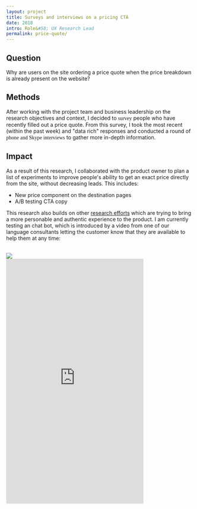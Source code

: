 ```yaml
---
layout: project
title: Surveys and interviews on a pricing CTA
date: 2018
intro: Role&#58; UX Research Lead
permalink: price-quote/
---
```



<div class="page-content-alternative">

  <div class="wrapper">
    <div class="grid-display">
      <div class="row projectBody">
       <div class="col-2">
       </div>
       <div class="col-8">
        <h2 class="projectTitle">Question</h2>
        <p>Why are users on the site ordering a price quote when the price breakdown is already present on the website?</p>
<!--         <ul><li class="objectiveResearchList">To discover why users on the site order a price quote when the price breakdown is already present on the website</li>
          <li class="objectiveResearchList">To improve the price quotation feature, bringing it more inline with the new digital model</li> -->
      </div>
    </div>
  </div>

</div>
</div>

<!-- <div class="page-content">
  <div class="wrapper">
    <div class="grid-display">
      <div class="row projectBody">
       <div class="col-2">
       </div>
       <div class="col-8">
        <h2 class="projectTitle">Context matters</h2>
        <p>To ground the research in the company knowledge we already had, I spoke with stakeholders and dug into archives to discover where it came from and why stakeholders held strong beliefs in its effectiveness for lead conversion. I wanted to undertand why the price quote was a quantitative success and what tests they have done to improve it over the years.</p>
        <p>I then poured over quantitative reports showing how the price quotation CTA compared to other CTAs on the site and also created an analytics dashboard to see current drop off rates within each step of the form filling process.</p>
<p>This work helped me to build a solid research foundation on, so that moving forward I could work within the context of the problem space as well as communicate the research findings in a more effective way.</p>
      </div>
    </div>
  </div>

</div>
</div> -->

<div class="page-content">
  <div class="wrapper">
    <div class="grid-display">
      <div class="row projectBody">
       <div class="col-2">
       </div>
       <div class="col-8">
        <h2 class="projectTitle">Methods</h2>
        <p>After working with the project team and business leadership on the research objectives and context, I decided to <span style="font-family:GT-Walsheim-Medium">survey</span> people who have recently filled out a price quote. From this survey, I took the most recent (within the past week) and "data rich" responses and conducted a round of <span style="font-family:GT-Walsheim-Medium">phone and Skype interviews</span> to gather more in-depth information.</p>
      </div>
    </div>
  </div>

</div>
</div>



<!-- ![ef finland wireframes](../assets/images/sales_journeyBluprint.jpeg){:class="full-image"} -->

<!-- <div class="page-content-alternative">

  <div class="wrapper">
    <div class="grid-display">
      <div class="row projectBuilt">
       <div class="col-2">
       </div>
       <div class="col-8">
        <h2 class="projectTitle">Surveys sent</h2>
<p>I sent a short 3-minute survey to over four hundred people who have recently (within the past two months) filled out a price quotation form. Here are a couple of questions I asked:</p>
<p><span style="font-family:GT-Walsheim-Regular-Italic">Why did you fill out a form to get a price quote?</span></p>
<p><span style="font-family:GT-Walsheim-Regular-Italic">Did you fill out a price quote before or after you looked browsed a destination page?</span></p> 
<p>We received more than one hundred responses and I shared them with my project team. Sidenote: as we received over 25% response rate, I wish I'd made the survey longer (taking perhaps 8 minutes instead of 3) and asked more questions, although this may have led to a decrease in response rate.</p>

<p>Although I cannot discuss the actual findings for confidentiality reasons, we discovered an intriguing theme in about half of the responses.</p>
<p>I needed to probe deeper into this insight.</p>
      </div>
    </div>
  </div>
</div>
</div>



<div class="page-content">
  <div class="wrapper">
    <div class="grid-display">
      <div class="row projectBody">
       <div class="col-2">
       </div>
       <div class="col-8">
        <h2 class="projectTitle">Going deeper with interviews</h2>
        <img src="../assets/images/susan_pq.jpg"/><br/><br/>
        <p>To avoid hindsight bias, I recruited people who have requested a price quotation within the past week. Each of these interview recruits had responses that I wanted to go deeper into. Example questions asked:</p>
<p><span style="font-family:GT-Walsheim-Regular-Italic">Do you remember seeing the price on the website? If so, where?</span></p>
<p><span style="font-family:GT-Walsheim-Regular-Italic">Was there information on the site that you weren't getting that made you want to fill out a price quote form?</span></p> 
<p><span style="font-family:GT-Walsheim-Regular-Italic">Did you tell anyone you ordered a price quote? If so, who? What did they say?</span></p> 
      </div>
    </div>
  </div>

</div>
</div> -->

<div class="page-content-alternative">
  <div class="wrapper">
    <div class="grid-display">
      <div class="row projectBody">
       <div class="col-2">
       </div>
       <div class="col-8">
        <h2 class="projectTitle">Impact</h2>
        <p>As a result of this research, I collaborated with the product owner to plan a list of experiments to improve people's ability to get an exact price directly from the site, without decreasing leads. This includes:</p>
        <ul><li class="objectiveResearchList">New price component on the destination pages</li>
          <li class="objectiveResearchList">A/B testing CTA copy</li>
          </ul>
        <p>This research also builds on other <a href="https://mattihicks.com/international-research">research efforts</a> which are trying to bring a more personable and authentic experience to the product. I am currently testing an chat bot, which is introduced by a video from one of our language consultants letting the customer know that they are available to help them at any time:</p>
        <br/>
      </div>
    </div>
          <div class="row projectBody">
       <div class="col-4">
        <img src="../assets/images/screenshot_customBot.png"/>
       </div>
       <div class="col-8">
    <div class="videoDaniel"><iframe src="https://player.vimeo.com/video/308068399" width="370" height="658" frameborder="0" webkitallowfullscreen mozallowfullscreen allowfullscreen></iframe></div>
      </div>
    </div>
  </div>

</div>
</div>





